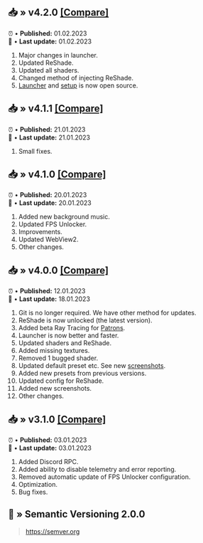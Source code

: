 ## 📥 » v4.2.0 [[Compare]](https://github.com/sefinek24/Genshin-Impact-ReShade/compare/v4.1.1...v4.2.0)
⏰ • **Published:** 01.02.2023  
🎊 • **Last update:** 01.02.2023
1. Major changes in launcher.
2. Updated ReShade.
3. Updated all shaders.
4. Changed method of injecting ReShade.
5. [Launcher](https://github.com/sefinek24/genshin-mod-launcher) and [setup](https://github.com/sefinek24/genshin-mod-setup) is now open source.

## 📥 » v4.1.1 [[Compare]](https://github.com/sefinek24/Genshin-Impact-ReShade/compare/v4.1.0...v4.1.1)
⏰ • **Published:** 21.01.2023  
🎊 • **Last update:** 21.01.2023
1. Small fixes.

## 📥 » v4.1.0 [[Compare]](https://github.com/sefinek24/Genshin-Impact-ReShade/compare/v4.0.0...v4.1.0)
⏰ • **Published:** 20.01.2023  
🎊 • **Last update:** 20.01.2023
1. Added new background music.
2. Updated FPS Unlocker.
3. Improvements.
4. Updated WebView2.
5. Other changes.

## 📥 » v4.0.0 [[Compare]](https://github.com/sefinek24/Genshin-Impact-ReShade/compare/v3.1.0...v4.0.0)
⏰ • **Published:** 12.01.2023  
🎊 • **Last update:** 18.01.2023
1. Git is no longer required. We have other method for updates.
2. ReShade is now unlocked (the latest version).
3. Added beta Ray Tracing for [Patrons](https://www.patreon.com/sefinek).
4. Launcher is now better and faster.
5. Updated shaders and ReShade.
6. Added missing textures.
7. Removed 1 bugged shader.
8. Updated default preset etc. See new [screenshots](https://sefinek.net/genshin-impact-reshade/gallery/v4.0.0).
9. Added new presets from previous versions.
10. Updated config for ReShade.
11. Added new screenshots.
12. Other changes.

## 📥 » v3.1.0 [[Compare]](https://github.com/sefinek24/Genshin-Impact-ReShade/compare/v3.0.1...v3.1.0)
⏰ • **Published:** 03.01.2023  
🎊 • **Last update:** 03.01.2023
1. Added Discord RPC.
2. Added ability to disable telemetry and error reporting.
3. Removed automatic update of FPS Unlocker configuration.
4. Optimization.
5. Bug fixes.

## 📝 » Semantic Versioning 2.0.0
> https://semver.org